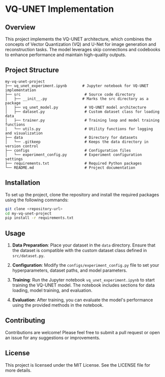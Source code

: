 # VQ-UNET Implementation
## Overview
This project implements the VQ-UNET architecture, which combines the concepts of Vector Quantization (VQ) and U-Net for image generation and reconstruction tasks. The model leverages skip connections and codebooks to enhance performance and maintain high-quality outputs.

## Project Structure
```
my-vq-unet-project
├── vq_unet_experiment.ipynb       # Jupyter notebook for VQ-UNET implementation
├── src                             # Source code directory
│   ├── __init__.py                # Marks the src directory as a package
│   ├── vq_unet_model.py            # VQ-UNET model architecture
│   ├── dataset.py                  # Custom dataset class for loading data
│   ├── trainer.py                  # Training loop and model training functions
│   └── utils.py                    # Utility functions for logging and visualization
├── data                            # Directory for datasets
│   └── .gitkeep                    # Keeps the data directory in version control
├── configs                         # Configuration files
│   └── experiment_config.py        # Experiment configuration settings
├── requirements.txt                # Required Python packages
└── README.md                       # Project documentation
```

## Installation
To set up the project, clone the repository and install the required packages using the following commands:

```bash
git clone <repository-url>
cd my-vq-unet-project
pip install -r requirements.txt
```

## Usage
1. **Data Preparation**: Place your dataset in the `data` directory. Ensure that the dataset is compatible with the custom dataset class defined in `src/dataset.py`.

2. **Configuration**: Modify the `configs/experiment_config.py` file to set your hyperparameters, dataset paths, and model parameters.

3. **Training**: Run the Jupyter notebook `vq_unet_experiment.ipynb` to start training the VQ-UNET model. The notebook includes sections for data loading, model training, and evaluation.

4. **Evaluation**: After training, you can evaluate the model's performance using the provided methods in the notebook.

## Contributing
Contributions are welcome! Please feel free to submit a pull request or open an issue for any suggestions or improvements.

## License
This project is licensed under the MIT License. See the LICENSE file for more details.
